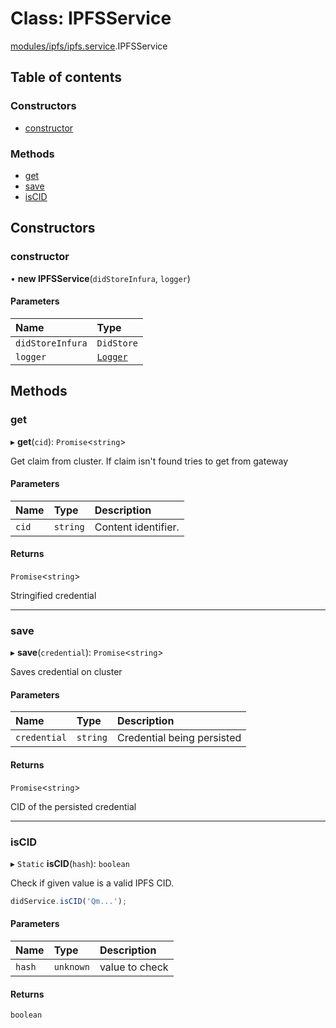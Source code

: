 # Class: IPFSService

[modules/ipfs/ipfs.service](../modules/modules_ipfs_ipfs_service.md).IPFSService

## Table of contents

### Constructors

- [constructor](modules_ipfs_ipfs_service.IPFSService.md#constructor)

### Methods

- [get](modules_ipfs_ipfs_service.IPFSService.md#get)
- [save](modules_ipfs_ipfs_service.IPFSService.md#save)
- [isCID](modules_ipfs_ipfs_service.IPFSService.md#iscid)

## Constructors

### constructor

• **new IPFSService**(`didStoreInfura`, `logger`)

#### Parameters

| Name | Type |
| :------ | :------ |
| `didStoreInfura` | `DidStore` |
| `logger` | [`Logger`](modules_logger_logger_service.Logger.md) |

## Methods

### get

▸ **get**(`cid`): `Promise`<`string`\>

Get claim from cluster. If claim isn't found tries to get from gateway

#### Parameters

| Name | Type | Description |
| :------ | :------ | :------ |
| `cid` | `string` | Content identifier. |

#### Returns

`Promise`<`string`\>

Stringified credential

___

### save

▸ **save**(`credential`): `Promise`<`string`\>

Saves credential on cluster

#### Parameters

| Name | Type | Description |
| :------ | :------ | :------ |
| `credential` | `string` | Credential being persisted |

#### Returns

`Promise`<`string`\>

CID of the persisted credential

___

### isCID

▸ `Static` **isCID**(`hash`): `boolean`

Check if given value is a valid IPFS CID.

```typescript
didService.isCID('Qm...');
```

#### Parameters

| Name | Type | Description |
| :------ | :------ | :------ |
| `hash` | `unknown` | value to check |

#### Returns

`boolean`
